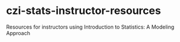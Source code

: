 # czi-stats-instructor-resources
Resources for instructors using Introduction to Statistics: A Modeling Approach

